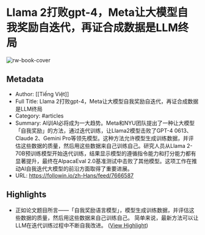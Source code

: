 # Llama 2打败gpt-4，Meta让大模型自我奖励自迭代，再证合成数据是LLM终局

![rw-book-cover](https://readwise-assets.s3.amazonaws.com/media/uploaded_book_covers/profile_101759/6c1a8180a4d350c32c11736e620c4125.jpg)

## Metadata
- Author: [[Tiếng Việt]]
- Full Title: Llama 2打败gpt-4，Meta让大模型自我奖励自迭代，再证合成数据是LLM终局
- Category: #articles
- Summary: AI训AI必将成为一大趋势。Meta和NYU团队提出了一种让大模型「自我奖励」的方法，通过迭代训练，让Llama2模型击败了GPT-4 0613、Claude 2、Gemini Pro等领先模型。这种方法允许模型生成训练数据，并评估这些数据的质量，然后用这些数据来自己训练自己。研究人员从Llama 2-70B预训练模型开始迭代训练，结果显示模型的遵循指令能力和打分能力都有显著提升，最终在AlpacaEval 2.0基准测试中击败了其他模型。这项工作在推动AI自我迭代大模型的前沿方面取得了重要进展。
- URL: https://followin.io/zh-Hans/feed/7666587

## Highlights
- 正如论文题目所言——「自我奖励语言模型」，模型生成训练数据，并评估这些数据的质量，然后用这些数据来自己训练自己。
  简单来说，最新方法可以让LLM在迭代训练过程中不断自我改进。 ([View Highlight](https://read.readwise.io/read/01hmqp77gnk4w3a4wajfktrp38))
